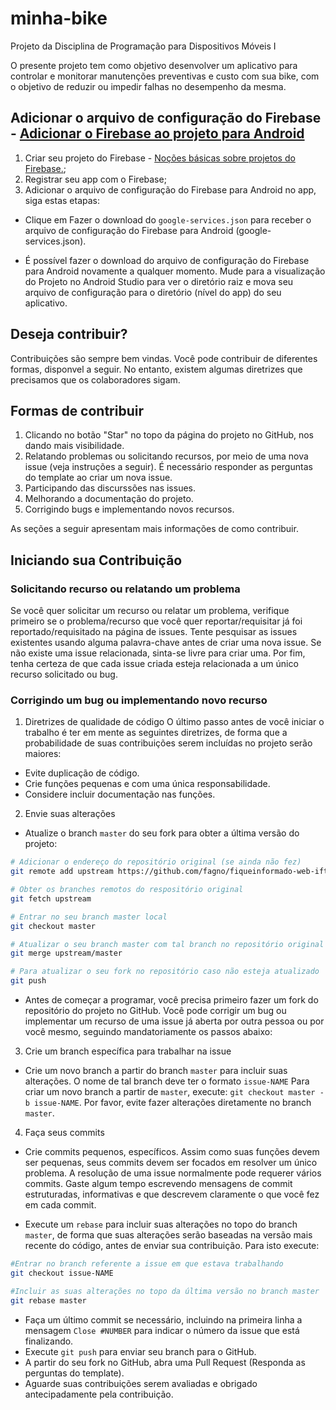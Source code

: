 # minha-bike
Projeto da Disciplina de Programação para Dispositivos Móveis I

O presente projeto tem como objetivo desenvolver um aplicativo para controlar e monitorar manutenções preventivas e custo com sua bike, com o objetivo de reduzir ou impedir falhas no desempenho da mesma.

## Adicionar o arquivo de configuração do Firebase - [Adicionar o Firebase ao projeto para Android](https://firebase.google.com/docs/android/setup?authuser=0)

1. Criar seu projeto do Firebase - [Noções básicas sobre projetos do Firebase.](https://firebase.google.com/docs/projects/learn-more?authuser=0);
2. Registrar seu app com o Firebase;
3. Adicionar o arquivo de configuração do Firebase para Android no app, siga estas etapas:

- Clique em Fazer o download do `google-services.json` para receber o arquivo de configuração do Firebase para Android (google-services.json).

- É possível fazer o download do arquivo de configuração do Firebase para Android novamente a qualquer momento. Mude para a visualização do Projeto no Android Studio para ver o diretório raiz e mova seu arquivo de configuração para o diretório (nível do app) do seu aplicativo. 

## Deseja contribuir?

Contribuições são sempre bem vindas. Você pode contribuir de diferentes formas, disponvel a seguir. No entanto, existem algumas diretrizes que precisamos que os colaboradores sigam. 

## Formas de contribuir

1. Clicando no botão "Star" no topo da página do projeto no GitHub, nos dando mais visibilidade.
1. Relatando problemas ou solicitando recursos, por meio de uma nova issue (veja instruções a seguir). É necessário responder as perguntas do template ao criar um nova issue.
1. Participando das discurssões nas issues.
1. Melhorando a documentação do projeto.
1. Corrigindo bugs e implementando novos recursos.

As seções a seguir apresentam mais informações de como contribuir.

## Iniciando sua Contribuição

### Solicitando recurso ou relatando um problema
Se você quer solicitar um recurso ou relatar um problema, verifique primeiro se o problema/recurso que você quer reportar/requisitar já foi reportado/requisitado na página de issues. Tente pesquisar as issues existentes usando alguma palavra-chave antes de criar uma nova issue. Se não existe uma issue relacionada, sinta-se livre para criar uma. Por fim, tenha certeza de que cada issue criada esteja relacionada a um único recurso solicitado ou bug.

### Corrigindo um bug ou implementando novo recurso

1. Diretrizes de qualidade de código
O último passo antes de você iniciar o trabalho é ter em mente as seguintes diretrizes, de forma que a probabilidade de suas contribuições serem incluídas no projeto serão maiores:

- Evite duplicação de código.
- Crie funções pequenas e com uma única responsabilidade.
- Considere incluir documentação nas funções.

2. Envie suas alterações
- Atualize o branch `master` do seu fork para obter a última versão do projeto:

````bash
# Adicionar o endereço do repositório original (se ainda não fez)
git remote add upstream https://github.com/fagno/fiqueinformado-web-ifto.git

# Obter os branches remotos do respositório original
git fetch upstream

# Entrar no seu branch master local
git checkout master

# Atualizar o seu branch master com tal branch no repositório original
git merge upstream/master

# Para atualizar o seu fork no repositório caso não esteja atualizado 
git push

````

- Antes de começar a programar, você precisa primeiro fazer um fork do repositório do projeto no GitHub. Você pode corrigir um bug ou implementar um recurso de uma issue já aberta por outra pessoa ou por você mesmo, seguindo mandatoriamente os passos abaixo:

3. Crie um branch específica para trabalhar na issue

- Crie um novo branch a partir do branch `master` para incluir suas alterações. O nome de tal branch deve ter o formato `issue-NAME`
Para criar um novo branch a partir de `master`, execute: `git checkout master -b issue-NAME`. Por favor, evite fazer alterações diretamente no branch `master`.

4. Faça seus commits
- Crie commits pequenos, específicos. Assim como suas funções devem ser pequenas, seus commits devem ser focados em resolver um único problema. A resolução de uma issue normalmente pode requerer vários commits. Gaste algum tempo escrevendo mensagens de commit estruturadas, informativas e que descrevem claramente o que você fez em cada commit. 

- Execute um `rebase` para incluir suas alterações no topo do branch `master`, de forma que suas alterações serão baseadas na versão mais recente do código, antes de enviar sua contribuição. Para isto execute:

```bash
#Entrar no branch referente a issue em que estava trabalhando
git checkout issue-NAME

#Incluir as suas alterações no topo da última versão no branch master
git rebase master
```

- Faça um último commit se necessário, incluindo na primeira linha a mensagem `Close #NUMBER` para indicar o número da issue que está finalizando.
- Execute `git push` para enviar seu branch para o GitHub.
- A partir do seu fork no GitHub, abra uma Pull Request (Responda as perguntas do template).
- Aguarde suas contribuições serem avaliadas e obrigado antecipadamente pela contribuição.
